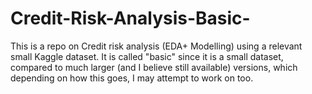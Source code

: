 # Credit-Risk-Analysis-Basic-
This is a repo on Credit risk analysis (EDA+ Modelling) using a relevant small Kaggle dataset. It is called "basic" since it is a small dataset, compared to much larger (and I believe still available) versions, which depending on how this goes, I may attempt to work on too.
